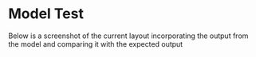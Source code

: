 # Model Test
Below is a screenshot of the current layout incorporating the output from the model and comparing it with the expected output
